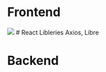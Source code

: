# Frontend
<img src="https://skillicons.dev/icons?i=react" /> # React 
Libleries Axios, 
Libre
# Backend
